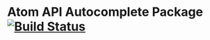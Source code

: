 # Atom API Autocomplete Package [![Build Status](https://travis-ci.org/atom/autocomplete-atom-api.svg?branch=master)](https://travis-ci.org/atom/autocomplete-atom-api)
